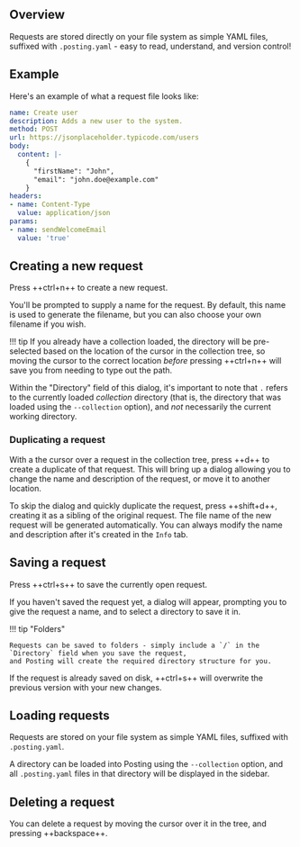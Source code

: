 ## Overview

Requests are stored directly on your file system as simple YAML files, suffixed with `.posting.yaml` - easy to read, understand, and version control!

## Example

Here's an example of what a request file looks like:

```yaml
name: Create user
description: Adds a new user to the system.
method: POST
url: https://jsonplaceholder.typicode.com/users
body: 
  content: |-
    {
      "firstName": "John",
      "email": "john.doe@example.com"
    }
headers:
- name: Content-Type
  value: application/json
params:
- name: sendWelcomeEmail
  value: 'true'
```

## Creating a new request

Press ++ctrl+n++ to create a new request.

You'll be prompted to supply a name for the request.
By default, this name is used to generate the filename, but you can also choose your own filename if you wish.

!!! tip
    If you already have a collection loaded, the directory will be pre-selected based on the location of the cursor in the collection tree, so moving the cursor to the correct location *before* pressing ++ctrl+n++ will save you from needing to type out the path.

Within the "Directory" field of this dialog, it's important to note that `.` refers to the currently loaded *collection* directory (that is, the directory that was loaded using the `--collection` option), and *not* necessarily the current working directory.

### Duplicating a request

With a the cursor over a request in the collection tree, press ++d++ to create a duplicate of that request. This will bring up a dialog allowing you to change the name and description of the request, or move it to another location.

To skip the dialog and quickly duplicate the request, press ++shift+d++, creating it as a sibling of the original request. The file name of the new request will be generated automatically. You can always modify the name and description after it's created in the `Info` tab.

## Saving a request

Press ++ctrl+s++ to save the currently open request.

If you haven't saved the request yet, a dialog will appear, prompting you to give the request a name, and to select a directory to save it in.

!!! tip "Folders"

    Requests can be saved to folders - simply include a `/` in the `Directory` field when you save the request,
    and Posting will create the required directory structure for you.

If the request is already saved on disk, ++ctrl+s++ will overwrite the previous version with your new changes.

## Loading requests

Requests are stored on your file system as simple YAML files, suffixed with `.posting.yaml`.

A directory can be loaded into Posting using the `--collection` option, and all `.posting.yaml` files in that directory will be displayed in the sidebar.

## Deleting a request

You can delete a request by moving the cursor over it in the tree, and pressing ++backspace++.
